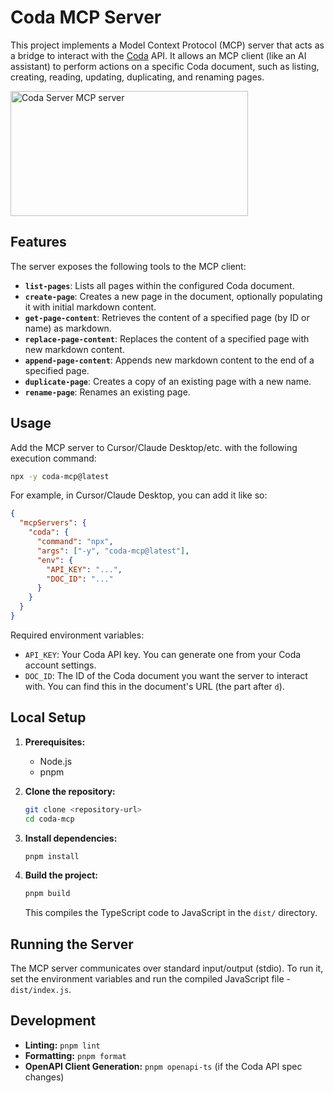 # Coda MCP Server

This project implements a Model Context Protocol (MCP) server that acts as a bridge to interact with the [Coda](https://coda.io/) API. It allows an MCP client (like an AI assistant) to perform actions on a specific Coda document, such as listing, creating, reading, updating, duplicating, and renaming pages.

<a href="https://glama.ai/mcp/servers/@orellazri/coda-mcp">
  <img width="380" height="200" src="https://glama.ai/mcp/servers/@orellazri/coda-mcp/badge" alt="Coda Server MCP server" />
</a>

## Features

The server exposes the following tools to the MCP client:

- **`list-pages`**: Lists all pages within the configured Coda document.
- **`create-page`**: Creates a new page in the document, optionally populating it with initial markdown content.
- **`get-page-content`**: Retrieves the content of a specified page (by ID or name) as markdown.
- **`replace-page-content`**: Replaces the content of a specified page with new markdown content.
- **`append-page-content`**: Appends new markdown content to the end of a specified page.
- **`duplicate-page`**: Creates a copy of an existing page with a new name.
- **`rename-page`**: Renames an existing page.

## Usage

Add the MCP server to Cursor/Claude Desktop/etc. with the following execution command:

```bash
npx -y coda-mcp@latest
```

For example, in Cursor/Claude Desktop, you can add it like so:

```json
{
  "mcpServers": {
    "coda": {
      "command": "npx",
      "args": ["-y", "coda-mcp@latest"],
      "env": {
        "API_KEY": "...",
        "DOC_ID": "..."
      }
    }
  }
}
```

Required environment variables:

- `API_KEY`: Your Coda API key. You can generate one from your Coda account settings.
- `DOC_ID`: The ID of the Coda document you want the server to interact with. You can find this in the document's URL (the part after `d`).

## Local Setup

1.  **Prerequisites:**

    - Node.js
    - pnpm

2.  **Clone the repository:**

    ```bash
    git clone <repository-url>
    cd coda-mcp
    ```

3.  **Install dependencies:**

    ```bash
    pnpm install
    ```

4.  **Build the project:**
    ```bash
    pnpm build
    ```
    This compiles the TypeScript code to JavaScript in the `dist/` directory.

## Running the Server

The MCP server communicates over standard input/output (stdio). To run it, set the environment variables and run the compiled JavaScript file - `dist/index.js`.

## Development

- **Linting:** `pnpm lint`
- **Formatting:** `pnpm format`
- **OpenAPI Client Generation:** `pnpm openapi-ts` (if the Coda API spec changes)
